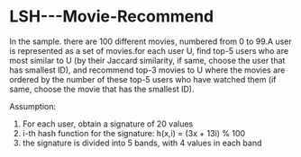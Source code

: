 # LSH---Movie-Recommend

In the sample. there are 100 different movies, numbered from 0 to 99.A user is represented as a set of movies.for each user U, find top-5 users who are most similar to U (by their Jaccard similarity, if same, choose the user that has smallest ID), and recommend top-3 movies to U where the movies are ordered by the number of these top-5 users who have watched them (if same, choose the movie that has the smallest ID).


Assumption:
1. For each user, obtain a signature of 20 values
2. i-th hash function for the signature: h(x,i) = (3x + 13i) % 100
3. the signature is divided into 5 bands, with 4 values in each band
